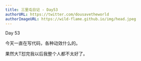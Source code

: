 ```yaml
---
title: 三里屯日记 - Day53
authorURL: https://twitter.com/dousavetheworld
authorImageURL: https://wild-flame.github.io/img/head.jpeg
---
```


Day 53

今天一直在写代码，各种动效什么的。

果然大T怼完我以后我整个人都不太好了。